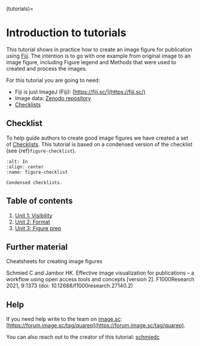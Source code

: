 (tutorials)=
# Introduction to tutorials

This tutorial shows in practice how to create an image figure for publication using [Fiji](https://fiji.sc/). The intention is to go with one example from original image to an image figure, including Figure legend and Methods that were used to created and process the images.  

For this tutorial you are going to need: 

- Fiji is just ImageJ (Fiji): [https://fiji.sc/](https://fiji.sc/)
- Image data: [Zenodo repository](https://doi.org/10.5281/zenodo.7642559)
- [Checklists](https://doi.org/10.1038/s41592-023-01987-9)

## Checklist 

To help guide authors to create good image figures we have created a set of [Checklists](https://doi.org/10.1038/s41592-023-01987-9). This tutorial is based on a condensed version of the checklist (see {ref}`figure-checklist`).

```{figure} /tutorials/unit-1_resources/condensed_checklist.png
:alt: In
:align: center
:name: figure-checklist

Condensed checklists. 
```

<!---
TODO: Explain the checklists and the condensed version. Provide an image. I would still think we need to modify the checklists in their sequence. 
-->

## Table of contents

1) [Unit 1: Visibility](./unit-1_visibility.md)
2) [Unit 2: Format](./unit-2_format.md)
3) [Unit 3: Figure prep](./unit-3_figure_prep.md)


## Further material

Cheatsheets for creating image figures

Schmied C and Jambor HK. Effective image visualization for publications – a workflow using open access tools and concepts [version 2]. F1000Research 2021, 9:1373 (doi: 10.12688/f1000research.27140.2)

## Help

If you need help write to the team on [image.sc](image.sc): [https://forum.image.sc/tag/quarep](https://forum.image.sc/tag/quarep). 

You can also reach out to the creator of this tutorial: [schmiedc](https://forum.image.sc/u/schmiedc) 